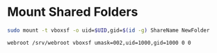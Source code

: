 # Mount Shared Folders

```bash
sudo mount -t vboxsf -o uid=$UID,gid=$(id -g) ShareName NewFolder
```

```text
webroot /srv/webroot vboxsf umask=002,uid=1000,gid=1000 0 0
```